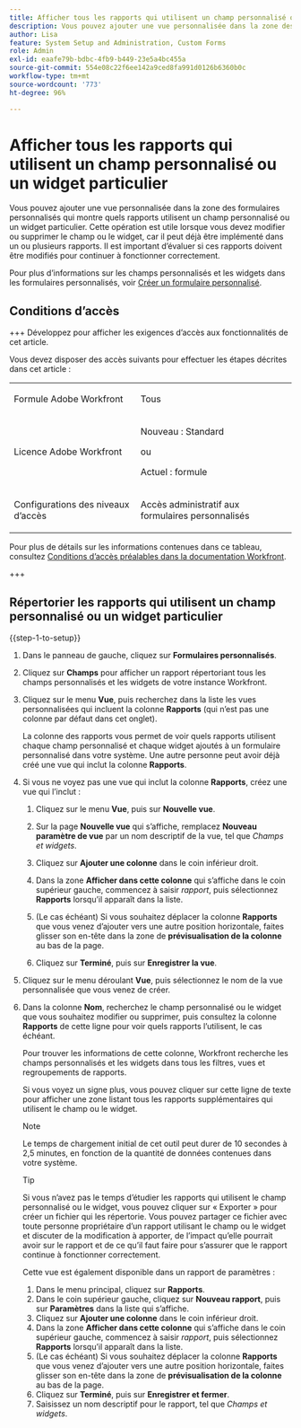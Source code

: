 ```yaml
---
title: Afficher tous les rapports qui utilisent un champ personnalisé ou un widget particulier
description: Vous pouvez ajouter une vue personnalisée dans la zone des formulaires personnalisés qui montre quels rapports utilisent un champ personnalisé ou un widget particulier. Cette opération est utile lorsque vous devez modifier ou supprimer le champ ou le widget, car il peut déjà être implémenté dans un ou plusieurs rapports. Il est important d’évaluer si ces rapports doivent être modifiés pour continuer à fonctionner correctement.
author: Lisa
feature: System Setup and Administration, Custom Forms
role: Admin
exl-id: eaafe79b-bdbc-4fb9-b449-23e5a4bc455a
source-git-commit: 554e08c22f6ee142a9ced8fa991d0126b6360b0c
workflow-type: tm+mt
source-wordcount: '773'
ht-degree: 96%

---
```


# Afficher tous les rapports qui utilisent un champ personnalisé ou un widget particulier

Vous pouvez ajouter une vue personnalisée dans la zone des formulaires personnalisés qui montre quels rapports utilisent un champ personnalisé ou un widget particulier. Cette opération est utile lorsque vous devez modifier ou supprimer le champ ou le widget, car il peut déjà être implémenté dans un ou plusieurs rapports. Il est important d’évaluer si ces rapports doivent être modifiés pour continuer à fonctionner correctement.

Pour plus d’informations sur les champs personnalisés et les widgets dans les formulaires personnalisés, voir [Créer un formulaire personnalisé](/help/quicksilver/administration-and-setup/customize-workfront/create-manage-custom-forms/form-designer/design-a-form/design-a-form.md).

## Conditions d’accès

+++ Développez pour afficher les exigences d’accès aux fonctionnalités de cet article.

Vous devez disposer des accès suivants pour effectuer les étapes décrites dans cet article :

<table style="table-layout:auto"> 
 <col> 
 <col> 
 <tbody> 
  <tr data-mc-conditions=""> 
   <td role="rowheader"> <p>Formule Adobe Workfront</p> </td> 
   <td>Tous</td> 
  </tr> 
  <tr> 
   <td role="rowheader">Licence Adobe Workfront</td> 
   <td>
   <p>Nouveau : Standard</p>
   <p>ou</p>
   <p>Actuel : formule</p></td>
  </tr> 
  <tr data-mc-conditions=""> 
   <td role="rowheader">Configurations des niveaux d’accès</td> 
   <td> <p>Accès administratif aux formulaires personnalisés</p> </td> 
  </tr> 
 </tbody> 
</table>

Pour plus de détails sur les informations contenues dans ce tableau, consultez [Conditions d’accès préalables dans la documentation Workfront](/help/quicksilver/administration-and-setup/add-users/access-levels-and-object-permissions/access-level-requirements-in-documentation.md).

+++

## Répertorier les rapports qui utilisent un champ personnalisé ou un widget particulier

{{step-1-to-setup}}

1. Dans le panneau de gauche, cliquez sur **Formulaires personnalisés**.
1. Cliquez sur **Champs** pour afficher un rapport répertoriant tous les champs personnalisés et les widgets de votre instance Workfront.

1. Cliquez sur le menu **Vue**, puis recherchez dans la liste les vues personnalisées qui incluent la colonne **Rapports** (qui n’est pas une colonne par défaut dans cet onglet).

   La colonne des rapports vous permet de voir quels rapports utilisent chaque champ personnalisé et chaque widget ajoutés à un formulaire personnalisé dans votre système. Une autre personne peut avoir déjà créé une vue qui inclut la colonne **Rapports**.

1. Si vous ne voyez pas une vue qui inclut la colonne **Rapports**, créez une vue qui l’inclut :

   1. Cliquez sur le menu **Vue**, puis sur **Nouvelle vue**.

   1. Sur la page **Nouvelle vue** qui s’affiche, remplacez **Nouveau paramètre de vue** par un nom descriptif de la vue, tel que *Champs et widgets*.

   1. Cliquez sur **Ajouter une colonne** dans le coin inférieur droit.
   1. Dans la zone **Afficher dans cette colonne** qui s’affiche dans le coin supérieur gauche, commencez à saisir *rapport*, puis sélectionnez **Rapports** lorsqu’il apparaît dans la liste.

   1. (Le cas échéant) Si vous souhaitez déplacer la colonne **Rapports** que vous venez d’ajouter vers une autre position horizontale, faites glisser son en-tête dans la zone de **prévisualisation de la colonne** au bas de la page.

   1. Cliquez sur **Terminé**, puis sur **Enregistrer la vue**.

1. Cliquez sur le menu déroulant **Vue**, puis sélectionnez le nom de la vue personnalisée que vous venez de créer.
1. Dans la colonne **Nom**, recherchez le champ personnalisé ou le widget que vous souhaitez modifier ou supprimer, puis consultez la colonne **Rapports** de cette ligne pour voir quels rapports l’utilisent, le cas échéant.

   Pour trouver les informations de cette colonne, Workfront recherche les champs personnalisés et les widgets dans tous les filtres, vues et regroupements de rapports.

   Si vous voyez un signe plus, vous pouvez cliquer sur cette ligne de texte pour afficher une zone listant tous les rapports supplémentaires qui utilisent le champ ou le widget.

   >[!NOTE]
   >
   >Le temps de chargement initial de cet outil peut durer de 10 secondes à 2,5 minutes, en fonction de la quantité de données contenues dans votre système.

   >[!TIP]
   >
   >Si vous n’avez pas le temps d’étudier les rapports qui utilisent le champ personnalisé ou le widget, vous pouvez cliquer sur « Exporter » pour créer un fichier qui les répertorie. Vous pouvez partager ce fichier avec toute personne propriétaire d’un rapport utilisant le champ ou le widget et discuter de la modification à apporter, de l’impact qu’elle pourrait avoir sur le rapport et de ce qu’il faut faire pour s’assurer que le rapport continue à fonctionner correctement.
   >
   >Cette vue est également disponible dans un rapport de paramètres :
   >      
   > 1. Dans le menu principal, cliquez sur **Rapports**.
   > 1. Dans le coin supérieur gauche, cliquez sur **Nouveau rapport**, puis sur **Paramètres** dans la liste qui s’affiche.
   > 1. Cliquez sur **Ajouter une colonne** dans le coin inférieur droit.
   > 1. Dans la zone **Afficher dans cette colonne** qui s’affiche dans le coin supérieur gauche, commencez à saisir *rapport*, puis sélectionnez **Rapports** lorsqu’il apparaît dans la liste.
   > 1. (Le cas échéant) Si vous souhaitez déplacer la colonne **Rapports** que vous venez d’ajouter vers une autre position horizontale, faites glisser son en-tête dans la zone de **prévisualisation de la colonne** au bas de la page.
   > 1. Cliquez sur **Terminé**, puis sur **Enregistrer et fermer**.
   > 1. Saisissez un nom descriptif pour le rapport, tel que *Champs et widgets*.
